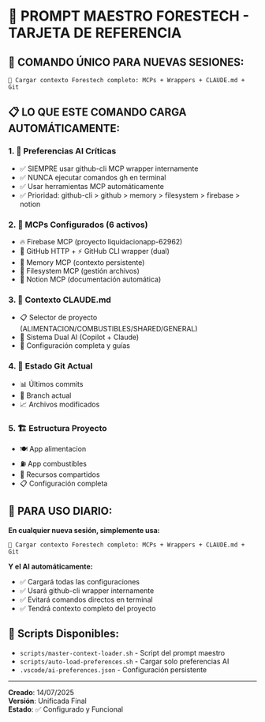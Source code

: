 # 🎯 PROMPT MAESTRO FORESTECH - TARJETA DE REFERENCIA

## 🚀 **COMANDO ÚNICO PARA NUEVAS SESIONES:**

```
🎯 Cargar contexto Forestech completo: MCPs + Wrappers + CLAUDE.md + Git
```

## 📋 **LO QUE ESTE COMANDO CARGA AUTOMÁTICAMENTE:**

### 1. 🎯 **Preferencias AI Críticas**
- ✅ SIEMPRE usar github-cli MCP wrapper internamente
- ✅ NUNCA ejecutar comandos gh en terminal
- ✅ Usar herramientas MCP automáticamente
- ✅ Prioridad: github-cli > github > memory > filesystem > firebase > notion

### 2. 📡 **MCPs Configurados (6 activos)**
- 🔥 Firebase MCP (proyecto liquidacionapp-62962)
- 🐙 GitHub HTTP + ⚡ GitHub CLI wrapper (dual)
- 🧠 Memory MCP (contexto persistente)
- 📁 Filesystem MCP (gestión archivos)
- 📝 Notion MCP (documentación automática)

### 3. 📖 **Contexto CLAUDE.md**
- 📋 Selector de proyecto (ALIMENTACION/COMBUSTIBLES/SHARED/GENERAL)
- 🤖 Sistema Dual AI (Copilot + Claude)
- 🔧 Configuración completa y guías

### 4. 🔀 **Estado Git Actual**
- 📊 Últimos commits
- 🌿 Branch actual
- 📈 Archivos modificados

### 5. 🏗️ **Estructura Proyecto**
- 🍽️ App alimentacion
- ⛽ App combustibles  
- 🔧 Recursos compartidos
- 📋 Configuración completa

## 🎯 **PARA USO DIARIO:**

**En cualquier nueva sesión, simplemente usa:**
```
🎯 Cargar contexto Forestech completo: MCPs + Wrappers + CLAUDE.md + Git
```

**Y el AI automáticamente:**
- ✅ Cargará todas las configuraciones
- ✅ Usará github-cli wrapper internamente
- ✅ Evitará comandos directos en terminal
- ✅ Tendrá contexto completo del proyecto

## 📁 **Scripts Disponibles:**
- `scripts/master-context-loader.sh` - Script del prompt maestro
- `scripts/auto-load-preferences.sh` - Cargar solo preferencias AI
- `.vscode/ai-preferences.json` - Configuración persistente

---
**Creado**: 14/07/2025  
**Versión**: Unificada Final  
**Estado**: ✅ Configurado y Funcional